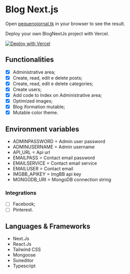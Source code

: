 # Blog Next.js

Open [pequenojornal.tk](https://pequenojornal.tk/) in your browser to see the result.

Deploy your own BlogNextJs project with Vercel.

[![Deploy with Vercel](https://vercel.com/button)](https://vercel.com/import/project?template=https://github.com/LeandroDreary/BlogNextJs)

## Functionalities

- [x] Administrative area;
- [x] Create, read, edit e delete posts;
- [x] Create, read, edit e delete categories;
- [x] Create users;
- [x] Add code to Index on Administrative area;
- [x] Optimized images;
- [x] Blog iformation mutable;
- [x] Mutable color theme.

## Environment variables

- ADMINPASSWORD = Admin user password
- ADMINUSERNAME = Admin username
- API_URL = Api url
- EMAILPASS = Contact email password
- EMAILSERVICE = Contact email service
- EMAILUSER = Contact email
- IMGBB_APIKEY = ImgBB api key
- MONGODB_URI = MongoDB connection string

### Integrations  

- [ ] Facebook;
- [ ] Pinterest.

## Languages & Frameworks 

- Next.Js
- React.Js
- Tailwind CSS
- Mongoose
- Suneditor
- Typescript